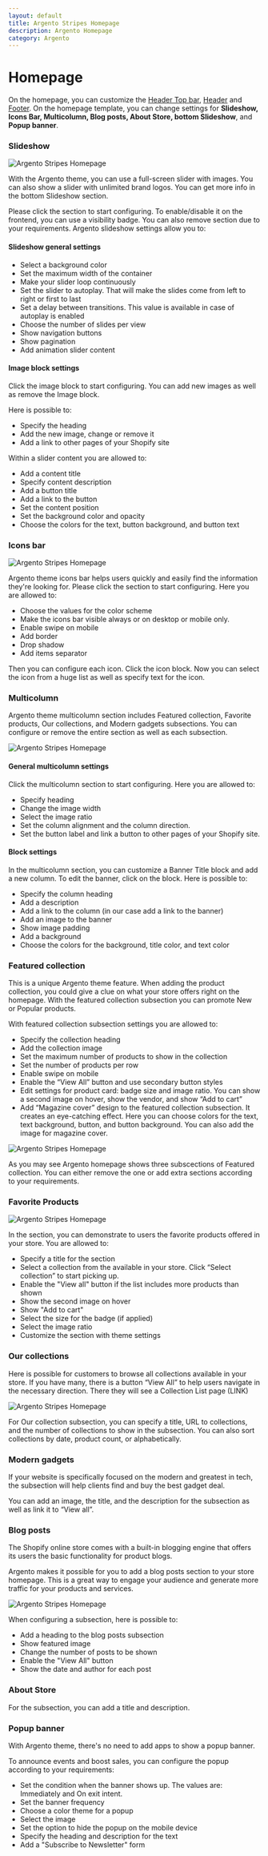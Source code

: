 ```yaml
---
layout: default
title: Argento Stripes Homepage
description: Argento Homepage
category: Argento
---
```


# Homepage

On the homepage, you can customize the [Header Top bar](/shopify/argento/stripes/header-top-bar), [Header](/shopify/argento/stripes/header) and [Footer](/shopify/argento/stripes/footer). On the homepage template, you can change settings for **Slideshow, Icons Bar, Multicolumn, Blog posts, About Store, bottom Slideshow**, and **Popup banner**.

### Slideshow

![Argento Stripes Homepage](/images/shopify/top-slideshow.png)

With the Argento theme, you can use a full-screen slider with images. You can also show a slider with unlimited brand logos. You can get more info in the bottom Slideshow section.

Please click the section to start configuring. To enable/disable it on the frontend, you can use a visibility badge. You can also remove section due to your requirements. Argento slideshow settings allow you to:

#### Slideshow general settings

 - Select a background color
 - Set the maximum width of the container
 - Make your slider loop continuously 
 - Set the slider to autoplay. That will make the slides come from left to right or first to last
 - Set a delay between transitions. This value is available in case of autoplay is enabled
 - Choose the number of slides per view
 - Show navigation buttons
 - Show pagination
 - Add animation slider content

#### Image block settings

Click the image block to start configuring. You can add new images as well as remove the Image block.

Here is possible to:

 - Specify the heading
 - Add the new image, change or remove it
 - Add a link to other pages of your Shopify site

Within a slider content you are allowed to:

 - Add a content title
 - Specify content description
 - Add a button title
 - Add a link to the button
 - Set the content position
 - Set the background color and opacity
 - Choose the colors for the text, button background, and button text

### Icons bar

![Argento Stripes Homepage](/images/shopify/icons-bar.png)

Argento theme icons bar helps users quickly and easily find the information they're looking for. Please click the section to start configuring. Here you are allowed to:

 - Choose the values for the color scheme
 - Make the icons bar visible always or on desktop or mobile only.
 - Enable swipe on mobile
 - Add border
 - Drop shadow
 - Add items separator

Then you can configure each icon. Click the icon block. Now you can select the icon from a huge list as well as specify text for the icon.

### Multicolumn

Argento theme multicolumn section includes Featured collection, Favorite products, Our collections, and Modern gadgets subsections. You can configure or remove the entire section as well as each subsection.  

![Argento Stripes Homepage](/images/shopify/multicolumn.png)

#### General multicolumn settings

Click the multicolumn section to start configuring. Here you are allowed to:

 - Specify heading
 - Change the image width
 - Select the image ratio
 - Set the column alignment and the column direction.
 - Set the button label and link a button to other pages of your Shopify site.

#### Block settings

In the multicolumn section, you can customize a Banner Title block and add a new column. To edit the banner, click on the block. Here is possible to:

 - Specify the column heading
 - Add a description
 - Add a link to the column (in our case add a link to the banner) 
 - Add an image to the banner
 - Show image padding
 - Add a background
 - Choose the colors for the background, title color, and text color

### Featured collection

This is a unique Argento theme feature. When adding the product collection, you could give a clue on what your store offers right on the homepage. With the featured collection subsection you can promote New or Popular products.

With featured collection subsection settings you are allowed to:

 - Specify the collection heading
 - Add the collection image
 - Set the maximum number of products to show in the collection
 - Set the number of products per row
 - Enable swipe on mobile
 - Enable the “View All” button and use secondary button styles
 - Edit settings for product card: badge size and image ratio. You can show a second image on hover, show the vendor, and show “Add to cart”
 - Add “Magazine cover” design to the featured collection subsection. It creates an eye-catching effect. Here you can choose colors for the text, text background, button, and button background. You can also add the image for magazine cover.

![Argento Stripes Homepage](/images/shopify/magazine-cover.png)

As you may see Argento homepage shows three subscections of Featured collection. You can either remove the one or add extra sections according to your requirements.

### Favorite Products

![Argento Stripes Homepage](/images/shopify/favorite-products.png)

In the section, you can demonstrate to users the favorite products offered in your store. You are allowed to:

 - Specify a title for the section
 - Select a collection from the available in your store. Click “Select collection” to start picking up.
 - Enable the "View all" button if the list includes more products than shown
 - Show the second image on hover
 - Show "Add to cart"
 - Select the size for the badge (if applied)
 - Select the image ratio
 - Customize the section with theme settings

### Our collections

Here is possible for customers to browse all collections available in your store. If you have many, there is a button “View All” to help users navigate in the necessary direction. There they will see a Collection List page (LINK)

![Argento Stripes Homepage](/images/shopify/our-collections.png)

For Our collection subsection, you can specify a title, URL to collections, and the number of collections to show in the subsection. You can also sort collections by date, product count, or alphabetically. 

### Modern gadgets

If your website is specifically focused on the modern and greatest in tech, the subsection will help clients find and buy the best gadget deal. 

You can add an image, the title, and the description for the subsection as well as link it to “View all”. 

### Blog posts

The Shopify online store comes with a built-in blogging engine that offers its users the basic functionality for product blogs.  

Argento makes it possible for you to add a blog posts section to your store homepage. This is a great way to engage your audience and generate more traffic for your products and services.

![Argento Stripes Homepage](/images/shopify/blog-posts.png)

When configuring a subsection, here is possible to:

 - Add a heading to the blog posts subsection
 - Show featured image
 - Change the number of posts to be shown
 - Enable the "View All" button
 - Show the date and author for each post

### About Store

For the subsection, you can add a title and description.

### Popup banner

With Argento theme, there's no need to add apps to show a popup banner. 

To announce events and boost sales, you can configure the popup according to your requirements: 

 - Set the condition when the banner shows up. The values are: Immediately and On exit intent.
 - Set the banner frequency
 - Choose a color theme for a popup
 - Select the image
 - Set the option to hide the popup on the mobile device
 - Specify the heading and description for the text
 - Add a "Subscribe to Newsletter" form

